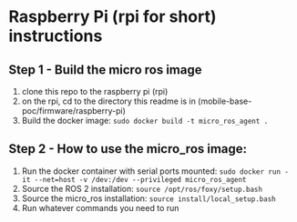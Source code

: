 # Raspberry Pi (rpi for short) instructions

## Step 1 - Build the micro ros image
1. clone this repo to the raspberry pi (rpi)
2. on the rpi, cd to the directory this readme is in (mobile-base-poc/firmware/raspberry-pi)
3. Build the docker image: `sudo docker build -t micro_ros_agent .`

## Step 2 - How to use the micro_ros image: 
1. Run the docker container with serial ports mounted:  `sudo docker run -it --net=host -v /dev:/dev --privileged micro_ros_agent`
2. Source the ROS 2 installation: `source /opt/ros/foxy/setup.bash`
3. Source the micro_ros installation: `source install/local_setup.bash`
4. Run whatever commands you need to run

